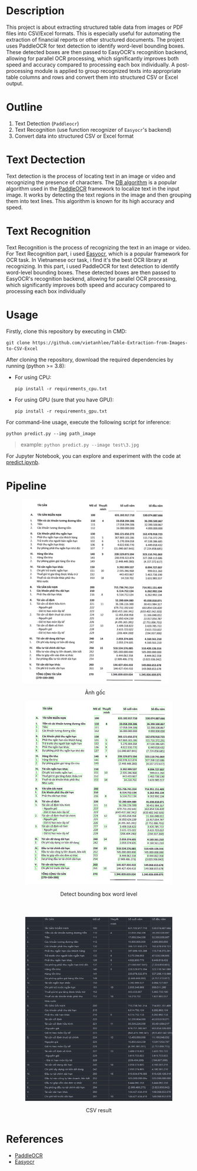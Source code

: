 # Description

This project is about extracting structured table data from images or PDF files into CSV/Excel formats. This is especially useful for automating the extraction of financial reports or other structured documents. The project uses PaddleOCR for text detection to identify word-level bounding boxes. These detected boxes are then passed to EasyOCR's recognition backend, allowing for parallel OCR processing, which significantly improves both speed and accuracy compared to processing each box individually. A post-processing module is applied to group recognized texts into appropriate table columns and rows and convert them into structured CSV or Excel output.

# Outline

1. Text Detection (`Paddleocr`)
2. Text Recognition (use function recognizer of `Easyocr`'s backend)
3. Convert data into structured CSV or Excel format

# Text Dectection

Text detection is the process of locating text in an image or video and recognizing the presence of characters. The [DB algorithm](https://github.com/PaddlePaddle/PaddleOCR/blob/release/2.6/doc/doc_en/algorithm_det_db_en.md) is a popular algorithm used in the [PaddleOCR](https://paddlepaddle.github.io/PaddleOCR/latest/en/quick_start.html) framework to localize text in the input image. It works by detecting the text regions in the image and then grouping them into text lines. This algorithm is known for its high accuracy and speed.

<!-- To enhance the accuracy of Text Recognition, images cropped by the DB algorithm were padded. This is because the padding helps to ensure that the text is not cut off during the recognition process. -->

# Text Recognition

Text Recognition is the process of recognizing the text in an image or video. For Text Recognition part, i used [Easyocr](https://github.com/JaidedAI/EasyOCR), which is a popular framework for OCR task. In Vietnamese ocr task, i find it's the best OCR library at recognizing. In this part, i used PaddleOCR for text detection to identify word-level bounding boxes. These detected boxes are then passed to EasyOCR's recognition backend, allowing for parallel OCR processing, which significantly improves both speed and accuracy compared to processing each box individually 

# Usage

Firstly, clone this repository by executing in CMD:

```
git clone https://github.com/vietanhlee/Table-Extraction-from-Images-to-CSV-Excel
```

After cloning the repository, download the required dependencies by running (python >= 3.8):
- For using CPU:

    ```
    pip install -r requirements_cpu.txt
    ```

- For using GPU (sure that you have GPU):

    ```
    pip install -r requirements_gpu.txt
    ```

For command-line usage, execute the following script for inference:

```
python predict.py --img path_image
```

> example: 
    `python predict.py --image test\3.jpg`

For Jupyter Notebook, you can explore and experiment with the code at [predict.ipynb](https://github.com/vietanhlee/Table-Extraction-from-Images-to-CSV-Excel/blob/main/predict.py).

# Pipeline
<div align="center">
  <div style="display: inline-block; text-align: center; margin-right: 20px;">
    <img src="https://raw.githubusercontent.com/vietanhlee/Table-Extraction-from-Images-to-CSV-Excel/refs/heads/main/image%20test/3.jpg" width="400" height="500" />
    <p>Ảnh gốc</p>
  </div>
  <div style="display: inline-block; text-align: center;">
    <img src="https://raw.githubusercontent.com/vietanhlee/Table-Extraction-from-Images-to-CSV-Excel/refs/heads/main/for%20display%20github/box%20words%20level%20detect.png" width="400" height="500" />
    <p>Detect bounding box word level</p>
  </div>
</div>
<div align="center" style="margin-top: 40px;">
  <div style="display: inline-block; text-align: center;">
    <img src="https://raw.githubusercontent.com/vietanhlee/Table-Extraction-from-Images-to-CSV-Excel/refs/heads/main/for%20display%20github/csv%20out.png" width="400" height="500" />
    <p>CSV result</p>
  </div>
</div>


# References

- [PaddleOCR](https://paddlepaddle.github.io/PaddleOCR/latest/en/quick_start.html)
- [Easyocr](https://github.com/JaidedAI/EasyOCR)